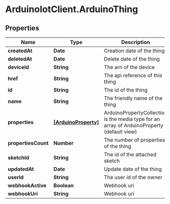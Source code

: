 # ArduinoIotClient.ArduinoThing

## Properties

Name | Type | Description | Notes
------------ | ------------- | ------------- | -------------
**createdAt** | **Date** | Creation date of the thing | [optional] 
**deletedAt** | **Date** | Delete date of the thing | [optional] 
**deviceId** | **String** | The arn of the device | [optional] 
**href** | **String** | The api reference of this thing | 
**id** | **String** | The id of the thing | 
**name** | **String** | The friendly name of the thing | 
**properties** | [**[ArduinoProperty]**](ArduinoProperty.md) | ArduinoPropertyCollection is the media type for an array of ArduinoProperty (default view) | [optional] 
**propertiesCount** | **Number** | The number of properties of the thing | [optional] 
**sketchId** | **String** | The id of the attached sketch | [optional] 
**updatedAt** | **Date** | Update date of the thing | [optional] 
**userId** | **String** | The user id of the owner | 
**webhookActive** | **Boolean** | Webhook uri | [optional] 
**webhookUri** | **String** | Webhook uri | [optional] 


